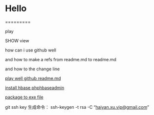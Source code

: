 # Hello
=========

play

SHOW view

how can i use github well

and how to make a refs from readme.md to readme.md

and how to the change line

[play well github readme.md](https://github.com/guodongxiaren/README "github readme edit")

[install hbase phphbaseadmin](https://github.com/hivefans/phphbaseadmin)

[package to exe file](http://www.cnblogs.com/icewee/articles/2073203.html "jar包转换exe")

git ssh key 生成命令： ssh-keygen -t rsa -C “haiyan.xu.vip@gmail.com”  
